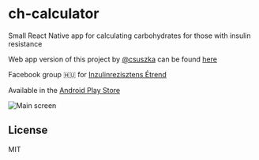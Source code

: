 # ch-calculator
Small React Native app for calculating carbohydrates for those with insulin resistance

Web app version of this project by [@csuszka](https://github.com/csuszka) can be found [here](https://codepen.io/csuszka/pen/EEBBPa)

Facebook group 🇭🇺 for [Inzulinrezisztens Étrend](https://www.facebook.com/groups/428087894039073/)

Available in the [Android Play Store](https://play.google.com/store/apps/details?id=org.szeremi.ch_calculator)

![Main screen](https://play-lh.googleusercontent.com/vIf9sV1JQFgb0wAN1CW98z8EGGNo8aVsIoHNXLNI7QV7NYRf4bxZIAggDHILczrx91M=w1920-h980-rw)

## License

MIT
